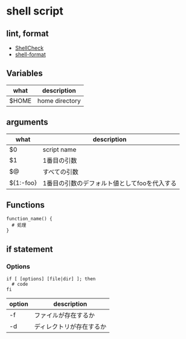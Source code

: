 # shell script

## lint, format

- [ShellCheck](https://marketplace.visualstudio.com/items?itemName=timonwong.shellcheck)
- [shell-format](https://marketplace.visualstudio.com/items?itemName=foxundermoon.shell-format)

## Variables

| what  | description    |
| ----- | -------------- |
| $HOME | home directory |

## arguments

| what      | description                                  |
| --------- | -------------------------------------------- |
| $0        | script name                                  |
| $1        | 1番目の引数                                  |
| $@        | すべての引数                                 |
| ${1:-foo} | 1番目の引数のデフォルト値としてfooを代入する |

## Functions

```shell
function_name() {
  # 処理
}
```

## if statement

### Options

```shell
if [ [options] [file|dir] ]; then
  # code
fi
```

| option | description              |
| ------ | ------------------------ |
| -f     | ファイルが存在するか     |
| -d     | ディレクトリが存在するか |
